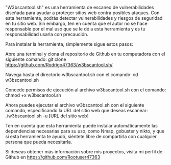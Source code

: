 "W3bscantool.sh" es una herramienta de escaneo de vulnerabilidades diseñada para ayudar a proteger sitios web contra posibles ataques. Con esta herramienta, podrás detectar vulnerabilidades y riesgos de seguridad en tu sitio web. Sin embargo, ten en cuenta que el autor no se hace responsable por el mal uso que se le dé a esta herramienta y es tu responsabilidad usarla con precaución.

Para instalar la herramienta, simplemente sigue estos pasos:

Abre una terminal y clona el repositorio de Github en tu computadora con el siguiente comando: git clone https://github.com/Rodrigo47363/w3bscantool.sh/

Navega hasta el directorio w3bscantool.sh con el comando: cd w3bscantool.sh

Concede permisos de ejecución al archivo w3bscantool.sh con el comando: chmod +x w3bscantool.sh

Ahora puedes ejecutar el archivo w3bscantool.sh con el siguiente comando, especificando la URL del sitio web que deseas escanear: ./w3bscantool.sh -u [URL del sitio web]

Ten en cuenta que esta herramienta puede instalar automáticamente las dependencias necesarias para su uso, como Nmap, gobuster y nikto, y que si esta herramienta te ayudó, siéntete libre de compartirla con cualquier persona que pueda necesitarla.

Si deseas obtener más información sobre mis proyectos, visita mi perfil de Github en https://github.com/Rootuser47363
